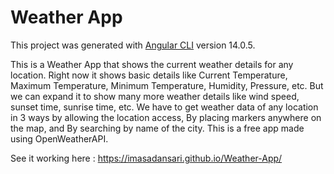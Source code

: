 # Weather App

This project was generated with [Angular CLI](https://github.com/angular/angular-cli) version 14.0.5.

This is a Weather App that shows the current weather details for any location. Right now it shows basic details like Current Temperature, Maximum Temperature, Minimum Temperature, Humidity, Pressure, etc. But we can expand it to show many more weather details like wind speed, sunset time, sunrise time, etc. We have to get weather data of any location in 3 ways by allowing the location access, By placing markers anywhere on the map, and By searching by name of the city. This is a free app made using OpenWeatherAPI.

See it working here : https://imasadansari.github.io/Weather-App/